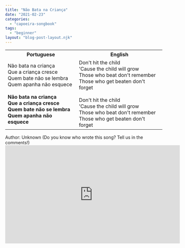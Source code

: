```yaml
---
title: "Não Bata na Criança"
date: "2021-02-23"
categories: 
  - "capoeira-songbook"
tags: 
  - "beginner"
layout: "blog-post-layout.njk"
---
```


<table class="capoeira-table">
    <tr class="header-row">
        <th>Portuguese</th>
        <th>English</th>
    </tr>
    <tr>
        <td>Não bata na criança<br>
        Que a criança cresce<br>
        Quem bate não se lembra<br>
        Quem apanha não esquece<br>
        <br>
        <strong>Não bata na criança<br>
        Que a criança cresce<br>
        Quem bate não se lembra<br>
        Quem apanha não esquece</strong></td>
        <td>Don't hit the child<br>
        'Cause the child will grow<br>
        Those who beat don't remember<br>
        Those who get beaten don't forget<br>
        <br>
        Don't hit the child<br>
        'Cause the child will grow<br>
        Those who beat don't remember<br>
        Those who get beaten don't forget</td>
    </tr>
</table>

<figcaption>
Author: Unknown (Do you know who wrote this song? Tell us in the comments!)
</figcaption>

<iframe width="560" height="315" src="https://www.youtube.com/embed/6csvr8daFhI" title="YouTube video player" frameborder="0" allow="accelerometer; autoplay; clipboard-write; encrypted-media; gyroscope; picture-in-picture" allowfullscreen></iframe>